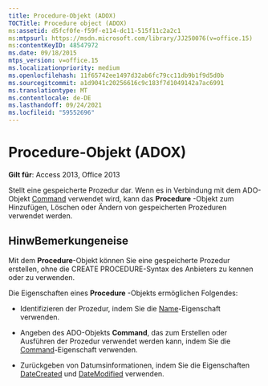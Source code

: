```yaml
---
title: Procedure-Objekt (ADOX)
TOCTitle: Procedure object (ADOX)
ms:assetid: d5fcf0fe-f59f-e114-dc11-515f11c2a2c1
ms:mtpsurl: https://msdn.microsoft.com/library/JJ250076(v=office.15)
ms:contentKeyID: 48547972
ms.date: 09/18/2015
mtps_version: v=office.15
ms.localizationpriority: medium
ms.openlocfilehash: 11f65742ee1497d32ab6fc79cc11db9b1f9d5d0b
ms.sourcegitcommit: a1d9041c20256616c9c183f7d1049142a7ac6991
ms.translationtype: MT
ms.contentlocale: de-DE
ms.lasthandoff: 09/24/2021
ms.locfileid: "59552696"
---
```

# <a name="procedure-object-adox"></a>Procedure-Objekt (ADOX)


**Gilt für**: Access 2013, Office 2013

Stellt eine gespeicherte Prozedur dar. Wenn es in Verbindung mit dem ADO-Objekt [Command](command-object-ado.md) verwendet wird, kann das **Procedure** -Objekt zum Hinzufügen, Löschen oder Ändern von gespeicherten Prozeduren verwendet werden.

## <a name="remarks"></a>HinwBemerkungeneise

Mit dem **Procedure**-Objekt können Sie eine gespeicherte Prozedur erstellen, ohne die CREATE PROCEDURE-Syntax des Anbieters zu kennen oder zu verwenden.

Die Eigenschaften eines **Procedure** -Objekts ermöglichen Folgendes:

  - Identifizieren der Prozedur, indem Sie die [Name](name-property-adox.md)-Eigenschaft verwenden.

  - Angeben des ADO-Objekts **Command**, das zum Erstellen oder Ausführen der Prozedur verwendet werden kann, indem Sie die [Command](command-property-adox.md)-Eigenschaft verwenden.

  - Zurückgeben von Datumsinformationen, indem Sie die Eigenschaften [DateCreated](datecreated-property-adox.md) und [DateModified](datemodified-property-adox.md) verwenden.

